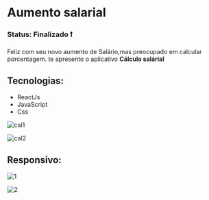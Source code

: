<h1> Aumento salarial </h1>

<h3> Status: Finalizado ❗ </h3>

<p> Feliz com seu novo aumento de Salário,mas preocupado em calcular porcentagem. te apresento o aplicativo <strong> Cálculo salárial </strong> </p>

<h2> Tecnologias: </h2>

+ ReactJs
+ JavaScript
+ Css

![cal1](https://user-images.githubusercontent.com/66790414/132770548-5aff8ed9-b1f6-48e3-ae76-de38fd5d9c3d.PNG)

![cal2](https://user-images.githubusercontent.com/66790414/132770639-4a4134a2-1ea9-4eb6-9373-1447b1221b0d.PNG)

<h2> Responsivo: </h2>

![1](https://user-images.githubusercontent.com/66790414/133130093-b25c419a-9fe1-4eaf-bb0b-85d4b5ce7094.PNG)

![2](https://user-images.githubusercontent.com/66790414/133130125-cf2d9e04-3360-4f71-a59b-88da62d42990.PNG)

